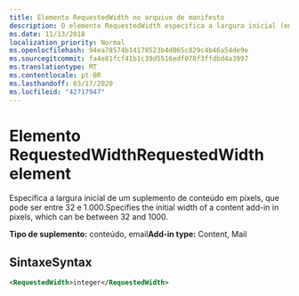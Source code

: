 ```yaml
---
title: Elemento RequestedWidth no arquivo de manifesto
description: O elemento RequestedWidth especifica a largura inicial (em pixels) de um suplemento de conteúdo.
ms.date: 11/13/2018
localization_priority: Normal
ms.openlocfilehash: 94ea78574b14178523b4d065c829c4b46a54de9e
ms.sourcegitcommit: fa4e81fcf41b1c39d5516edf078f3ffdbd4a3997
ms.translationtype: MT
ms.contentlocale: pt-BR
ms.lasthandoff: 03/17/2020
ms.locfileid: "42717947"
---
```

# <a name="requestedwidth-element"></a><span data-ttu-id="887d3-103">Elemento RequestedWidth</span><span class="sxs-lookup"><span data-stu-id="887d3-103">RequestedWidth element</span></span>

<span data-ttu-id="887d3-104">Especifica a largura inicial de um suplemento de conteúdo em pixels, que pode ser entre 32 e 1.000.</span><span class="sxs-lookup"><span data-stu-id="887d3-104">Specifies the initial width of a content add-in in pixels, which can be between 32 and 1000.</span></span>

<span data-ttu-id="887d3-105">**Tipo de suplemento:** conteúdo, email</span><span class="sxs-lookup"><span data-stu-id="887d3-105">**Add-in type:** Content, Mail</span></span>

## <a name="syntax"></a><span data-ttu-id="887d3-106">Sintaxe</span><span class="sxs-lookup"><span data-stu-id="887d3-106">Syntax</span></span>

```XML
<RequestedWidth>integer</RequestedWidth>
```

